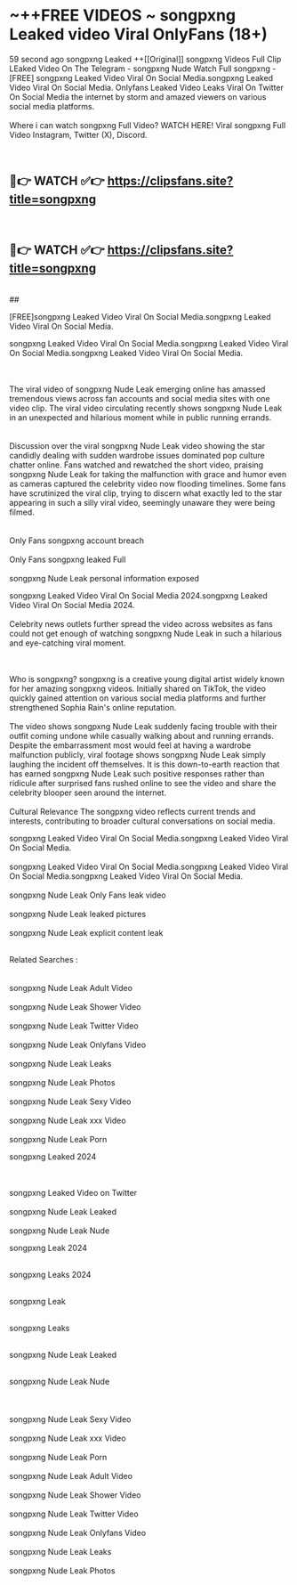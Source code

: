 # ~++FREE VIDEOS ~ songpxng Leaked video Viral OnlyFans (18+)<br>


59 second ago songpxng Leaked ++[[Original]] songpxng Videos Full Clip LEaked Video On The Telegram  - songpxng Nude  Watch Full songpxng - [FREE] songpxng Leaked Video Viral On Social Media.songpxng Leaked Video Viral On Social Media.   Onlyfans Leaked Video Leaks Viral On Twitter On Social Media the internet by storm and amazed viewers on various social media platforms. <br><br>
Where i can watch songpxng Full Video? WATCH HERE! Viral songpxng Full Video Instagram, Twitter (X), Discord. <br>


 <br>

##  🔴👉 WATCH ✅👉  <a href="https://clipsfans.site?title=songpxng&ref=git">https://clipsfans.site?title=songpxng</a> <br>
  <br>

##  🔴👉 WATCH ✅👉  <a href="https://clipsfans.site?title=songpxng&ref=git">https://clipsfans.site?title=songpxng</a> <br>
  <br>
  ##



[FREE]songpxng Leaked Video Viral On Social Media.songpxng Leaked Video Viral On Social Media. <br>

songpxng Leaked Video Viral On Social Media.songpxng Leaked Video Viral On Social Media.songpxng Leaked Video Viral On Social Media. <br>


  <br>

  <br>
The viral video of songpxng Nude Leak emerging online has amassed tremendous views across fan accounts and social media sites with one video clip. The viral video circulating recently shows songpxng Nude Leak in an unexpected and hilarious moment while in public running errands.<br>
<br>


<br>
Discussion over the viral songpxng Nude Leak video showing the star candidly dealing with sudden wardrobe issues dominated pop culture chatter online. Fans watched and rewatched the short video, praising songpxng Nude Leak for taking the malfunction with grace and humor even as cameras captured the celebrity video now flooding timelines. Some fans have scrutinized the viral clip, trying to discern what exactly led to the star appearing in such a silly viral video, seemingly unaware they were being filmed.<br>
<br>
<br> 
Only Fans songpxng account breach<br>
<br>
Only Fans songpxng leaked Full <br>
<br>
songpxng Nude Leak personal information exposed<br>

songpxng Leaked Video Viral On Social Media 2024.songpxng Leaked Video Viral On Social Media 2024. <br>
<br>
Celebrity news outlets further spread the video across websites as fans could not get enough of watching songpxng Nude Leak in such a hilarious and eye-catching viral moment.<br>
<br>

<br>
Who is songpxng? songpxng is a creative young digital artist widely known for her amazing songpxng videos. Initially shared on TikTok, the video quickly gained attention on various social media platforms and further strengthened Sophia Rain's online reputation.<br>
<br>
The video shows songpxng Nude Leak suddenly facing trouble with their outfit coming undone while casually walking about and running errands. Despite the embarrassment most would feel at having a wardrobe malfunction publicly, viral footage shows songpxng Nude Leak simply laughing the incident off themselves. It is this down-to-earth reaction that has earned songpxng Nude Leak such positive responses rather than ridicule after surprised fans rushed online to see the video and share the celebrity blooper seen around the internet.<br>
<br>
Cultural Relevance The songpxng video reflects current trends and interests, contributing to broader cultural conversations on social media.<br>

songpxng Leaked Video Viral On Social Media.songpxng Leaked Video Viral On Social Media.<br>
<br>
songpxng Leaked Video Viral On Social Media.songpxng Leaked Video Viral On Social Media.songpxng Leaked Video Viral On Social Media.<br>
<br>
songpxng Nude Leak Only Fans leak video<br>
<br>
songpxng Nude Leak leaked pictures<br>
<br>
songpxng Nude Leak explicit content leak<br>


<br>
Related Searches :<br>
<br>

<br>
songpxng Nude Leak Adult Video<br>
<br>
songpxng Nude Leak Shower Video<br>
<br>
songpxng Nude Leak Twitter Video<br>
<br>
songpxng Nude Leak Onlyfans Video<br>
<br>
songpxng Nude Leak Leaks<br>
<br>
songpxng Nude Leak Photos<br>

<br>
songpxng Nude Leak Sexy Video<br>
<br>
songpxng Nude Leak xxx Video<br>
<br>
songpxng Nude Leak Porn<br>

songpxng  Leaked 2024 <br> <br>
<br>

songpxng Leaked Video on Twitter <br>
<br>
songpxng Nude Leak Leaked<br>
<br>
songpxng Nude Leak Nude<br>


songpxng  Leak 2024 <br> <br>



songpxng  Leaks 2024 <br> <br>



 
songpxng  Leak<br> <br>



songpxng  Leaks<br> <br>


songpxng Nude Leak Leaked<br> <br>

songpxng Nude Leak Nude<br> <br>
<br> <br>
songpxng Nude Leak Sexy Video
<br> <br>
songpxng Nude Leak xxx Video
<br> <br>
songpxng Nude Leak Porn
<br> <br>
songpxng Nude Leak Adult Video
<br> <br>
songpxng Nude Leak Shower Video
<br> <br>
songpxng Nude Leak Twitter Video
<br> <br>
songpxng Nude Leak Onlyfans Video
<br> <br>
songpxng Nude Leak Leaks
<br> <br>
songpxng Nude Leak Photos






</p>




 



</p>











